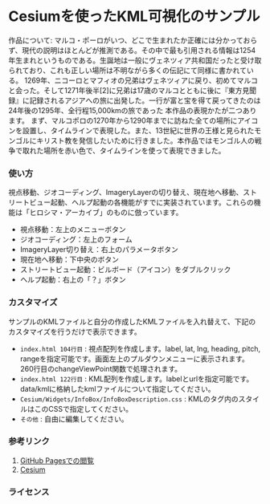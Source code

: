 Cesiumを使ったKML可視化のサンプル
======================
作品について:
マルコ・ポーロがいつ、どこで生まれたか正確には分かっておらず、現代の説明はほとんどが推測である。その中で最も引用される情報は1254年生まれというものである。生誕地は一般にヴェネツィア共和国だったと受け取られており、これも正しい場所は不明ながら多くの伝記にて同様に書かれている。
1269年、ニコーロとマフィオの兄弟はヴェネツィアに戻り、初めてマルコと会った。そして1271年後半[2]に兄弟は17歳のマルコとともに後に『東方見聞録』に記録されるアジアへの旅に出発した。一行が富と宝を得て戻ってきたのは24年後の1295年、全行程15,000kmの旅であった
本作品の表現かたが二つあります。
まず、マルコポロの1270年から1290年までに訪ねた全ての場所にアイコンを設置し、タイムラインで表現した。また、13世紀に世界の王様と見られたモンゴルにキリスト教を発信したいために行きました。本作品ではモンゴル人の戦争で取れた場所を赤い色で、タイムラインを使って表現できました。



### 使い方

視点移動、ジオコーディング、ImageryLayerの切り替え、現在地へ移動、ストリートビュー起動、ヘルプ起動の各機能がすでに実装されています。これらの機能は「ヒロシマ・アーカイブ」のものに倣っています。

+ 視点移動：左上のメニューボタン
+ ジオコーディング：左上のフォーム
+ ImageryLayer切り替え：右上のパラメータボタン
+ 現在地へ移動：下中央のボタン
+ ストリートビュー起動：ビルボード（アイコン）をダブルクリック
+ ヘルプ起動：右上の「？」ボタン


### カスタマイズ

サンプルのKMLファイルと自分の作成したKMLファイルを入れ替えて、下記のカスタマイズを行うだけで表示できます。

+   `index.html 104行目` :
    視点配列を作成します。label, lat, lng, heading, pitch, rangeを指定可能です。画面左上のプルダウンメニューに表示されます。260行目のchangeViewPoint関数で処理されます。
+   `index.html 122行目` :
    KML配列を作成します。labelとurlを指定可能です。data/kmlに格納したkmlファイルについて指定してください。
+   `Cesium/Widgets/InfoBox/InfoBoxDescription.css` :
    KMLの<description>タグ内のスタイルはこのCSSで指定してください。
+   `その他` :
    自由に編集してください。


### 参考リンク

1. [GitHub Pagesでの閲覧](https://github.com/juret18/networkGithubPages.git "東方見聞録の可視化")
2. [Cesium](http://cesiumjs.org/ "Cesium") 

### ライセンス
